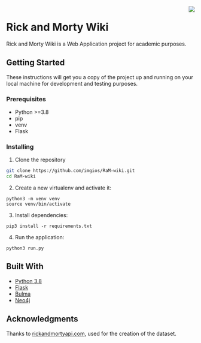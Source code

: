 <img src="https://i.imgur.com/qXFzp8d.png" align="right">

# Rick and Morty Wiki
Rick and Morty Wiki is a Web Application project for academic purposes.

## Getting Started

These instructions will get you a copy of the project up and running on your local machine for development and testing purposes.

### Prerequisites

- Python >=3.8
- pip
- venv
- Flask

### Installing

1. Clone the repository
```bash
git clone https://github.com/imgios/RaM-wiki.git
cd RaM-wiki
```
2. Create a new virtualenv and activate it:
```
python3 -m venv venv
source venv/bin/activate
```
3. Install dependencies:
```
pip3 install -r requirements.txt
```
4. Run the application:
```
python3 run.py
```

## Built With

* [Python 3.8](https://www.python.org/)
* [Flask](https://flask.palletsprojects.com/en/1.1.x/)
* [Bulma](https://bulma.io/)
* [Neo4j](https://neo4j.com/)

## Acknowledgments

Thanks to [rickandmortyapi.com](https://rickandmortyapi.com/), used for the creation of the dataset.
